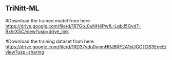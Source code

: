 ## TriNitt-ML

#Download the trained model from here
https://drive.google.com/file/d/1R7Go_0uNH4PwfL-LgbJ5GydT-BxhrX5C/view?usp=drive_link 

#Download the training dataset from here
https://drive.google.com/file/d/1RD37ydu0vnmHRJBRF2A1bUGCTDS3EgcE/view?usp=sharing
